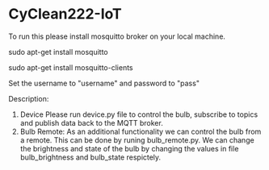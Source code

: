 # CyClean222-IoT
To run this please install mosquitto broker on your local machine.

sudo apt-get install mosquitto

sudo apt-get install mosquitto-clients

Set the username to "username" and password to "pass"

Description:
1. Device 
  Please run device.py file to control the bulb, subscribe to topics and publish data back to the MQTT broker.
2. Bulb Remote:
  As an additional functionality we can control the bulb from a remote. This can be done by runing bulb_remote.py. We can change the brightness and state of the bulb by changing the values in file bulb_brightness and bulb_state respictely.
